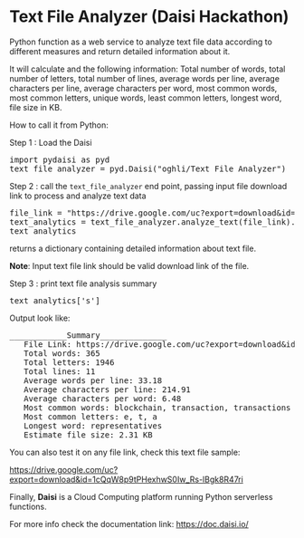 # Text File Analyzer (Daisi Hackathon)

Python function as a web service to analyze text file data according to different measures and return detailed information about it.

It will calculate and the following information:
Total number of words, total number of letters, total number of lines, average words per line, average characters per line, average characters per word, most common words, most common letters, unique words, least common letters, longest word, file size in KB.

How to call it from Python:

Step 1 : Load the Daisi

<pre>
import pydaisi as pyd
text_file_analyzer = pyd.Daisi("oghli/Text File Analyzer")
</pre>
Step 2 : call the `text_file_analyzer` end point, passing input file download link to process and analyze text data

<pre>
file_link = "https://drive.google.com/uc?export=download&id=1r1Urz_92YixjegWvaW_6cVTJQvGCOmGk"
text_analytics = text_file_analyzer.analyze_text(file_link).value
text_analytics
</pre>

returns a dictionary containing detailed information about text file.

**Note**: Input text file link should be valid download link of the file.

Step 3 : print text file analysis summary 
<pre>
text_analytics['s']
</pre>

Output look like:
<pre>
____________Summary______________
   File Link: https://drive.google.com/uc?export=download&id=1r1Urz_92YixjegWvaW_6cVTJQvGCOmGk
   Total words: 365
   Total letters: 1946
   Total lines: 11
   Average words per line: 33.18
   Average characters per line: 214.91
   Average characters per word: 6.48
   Most common words: blockchain, transaction, transactions
   Most common letters: e, t, a
   Longest word: representatives
   Estimate file size: 2.31 KB
</pre>

You can also test it on any file link, check this text file sample: 

https://drive.google.com/uc?export=download&id=1cQqW8p9tPHexhwS0Iw_Rs-lBgk8R47ri

Finally, **Daisi** is a Cloud Computing platform running Python serverless functions.

For more info check the documentation link: https://doc.daisi.io/
